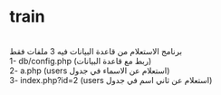 # train
<br />
برنامج الاستعلام من قاعدة البيانات
فيه 3 ملفات فقط
<br />
1- db/config.php (ربط مع قاعدة البيانات) <br />
2- a.php (users استعلام عن الاسماء في جدول) <br />
3- index.php?id=2 (users استعلام عن ثاني اسم في جدول) <br />
